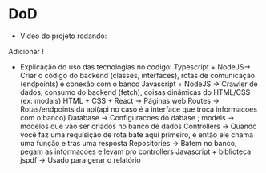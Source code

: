 # DoD

- Video do projeto rodando:

 Adicionar !

- Explicação do uso das tecnologias no codigo:
Typescript + NodeJS-> Criar o código do backend (classes, interfaces), rotas de comunicação (endpoints) e conexão com o banco
Javascript + NodeJS -> Crawler de dados, consumo do backend (fetch), coisas dinâmicas do HTML/CSS (ex: modais)
HTML + CSS + React -> Páginas web
Routes -> Rotas/endpoints da api(api no caso é a interface que troca informacoes com o banco)
Database -> Configuracoes do dabase ; models -> modelos que vão ser criados no banco de dados
Controllers -> Quando você faz uma requisição de rota bate aqui primeiro, e então ele chama uma funçâo e tras uma resposta
Repositories -> Batem no banco, pegam as informacoes e levam pro controllers
Javascript + biblioteca jspdf -> Usado para gerar o relatório


